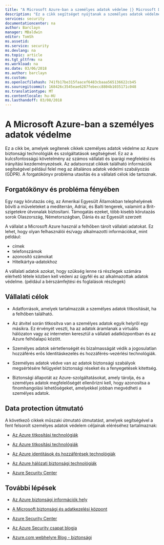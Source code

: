 ```yaml
---
title: "A Microsoft Azure-ban a személyes adatok védelme |} Microsoft Docs"
description: "Ez a cikk segítséget nyújtanak a személyes adatok védelme, és felel meg az általános adatok védelmi szabályozás (GDPR) Azure használatával"
services: security
documentationcenter: na
author: Barclayn
manager: MBaldwin
editor: TomSh
ms.assetid: 
ms.service: security
ms.devlang: na
ms.topic: article
ms.tgt_pltfrm: na
ms.workload: na
ms.date: 03/06/2018
ms.author: barclayn
ms.custom: 
ms.openlocfilehash: 741fb17be315faacef6483cbaaa565136622cb45
ms.sourcegitcommit: 168426c3545eae6287febecc8804b1035171c048
ms.translationtype: MT
ms.contentlocale: hu-HU
ms.lasthandoff: 03/08/2018
---
```

# <a name="protect-personal-data-in-microsoft-azure"></a>A Microsoft Azure-ban a személyes adatok védelme

Ez a cikk be, amelyek segítenek cikkek személyes adatok védelme az Azure biztonsági technológiák és szolgáltatások segítségével. Ez az a kulcsfontosságú követelmény az számos vállalati és iparági megfelelési és irányítási kezdeményezések. Az adatsorozat cikkek található információk segítségével például felel meg az általános adatok védelmi szabályozás (GDPR). A forgatókönyv probléma utasítás és a vállalati célok ide tartoznak.

## <a name="scenario-and-problem-statement"></a>Forgatókönyv és probléma fényében

Egy nagy körutazás cég, az Amerikai Egyesült Államokban telephelyének bővíti a műveleteket a mediterrán, Adriai, és Balti tengerek, valamint a Brit-szigetekre útvonalak biztosítani. Támogatás ezeket, több kisebb körutazás sorok Olaszország, Németországban, Dánia és az Egyesült szerzett

A vállalat a Microsoft Azure használ a felhőben tárolt vállalati adatokat. Ez lehet, hogy olyan felhasználói és/vagy alkalmazotti információkat, mint például:

- címek
- telefonszámok
- azonosító számokat
- Hitelkártya-adatokhoz

A vállalati adatok azokat, hogy szükség lenne rá részlegek számára elérhető tétele közben kell védeni az ügyfél és az alkalmazottak adatok védelme. (például a bérszámfejtési és foglalások részlegek)

## <a name="company-goals"></a>Vállalati célok 

- Adatforrások, amelyek tartalmazzák a személyes adatok titkosítását, ha a felhőben található.

- Az átvitel során titkosítva van a személyes adatok egyik helyről egy másikra. Ez érvényét veszti, ha az adatok áramlanak a virtuális hálózaton vagy az interneten keresztül a vállalati adatközpontban és az Azure felhőalapú között.

- Személyes adatok sértetlenségét és bizalmasságát védik a jogosulatlan hozzáférés erős Identitáskezelés és hozzáférés-vezérlési technológiák.

- Személyes adatok védve van az adatok biztonsági szabályok megsértésére felügyelet biztonsági réseket és a fenyegetések kitettség.

- Biztonsági állapotát az Azure-szolgáltatásokat, amely tárolja, és a személyes adatok megfelelőségét ellenőrizni kell, hogy azonosítsa a finomhangolási lehetőségeket, amelyekkel jobban megvédheti a személyes adatok.

## <a name="data-protection-guidance"></a>Data protection útmutató

A következő cikkek műszaki útmutató útmutatást, amelyek segítségével a fent felsorolt személyes adatok védelem céljainak eléréséhez tartalmaznak:

- [Az Azure titkosítási technológiák](protect-personal-data-at-rest.md)

- [Az Azure titkosítási technológiák](protect-personal-data-in-transit-encryption.md)

- [Az Azure identitások és hozzáférések technológiák](protect-personal-data-identity-access-controls.md)

- [Az Azure hálózati biztonsági technológiák](protect-personal-data-network-security.md)

- [Azure Security Center](protect-personal-data-azure-security-center.md)



## <a name="next-steps"></a>További lépések

- [Az Azure biztonsági információk hely](https://aka.ms/AzureSecInfo)

- [A Microsoft biztonsági és adatkezelési központ](https://www.microsoft.com/TrustCenter/default.aspx)

- [Azure Security Center](https://azure.microsoft.com/services/security-center/)

- [Az Azure Security csapat blogja](https://www.azuresecurityorg)

- [Azure.com webhelyre Blog - biztonsági](https://azure.microsoft.com/blog/topics/security/)
